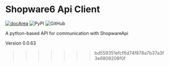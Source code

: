 # Shopware6 Api Client

[![docArea](https://img.shields.io/badge/docArea-0.0.63-%2340cbb1)](https://www.docarea.io/sachsmedia/shopware6-api/)
![PyPI](https://img.shields.io/pypi/v/shopwareapi)
![GitHub](https://img.shields.io/github/license/sachs-media/shopwareapi)

A python-based API for communication with ShopwareApi

Version 0.0.63
>>>>>>> bd559351efcf6d74f878a7b37a3f3e6809208f0f
